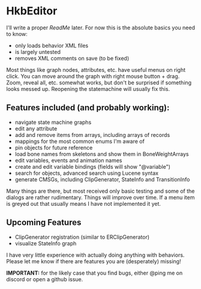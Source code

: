 # HkbEditor
I'll write a proper *ReadMe* later. For now this is the absolute basics you need to know:
- only loads behavior XML files
- is largely untested
- removes XML comments on save (to be fixed)

Most things like graph nodes, attributes, etc. have useful menus on right click. You can move around the graph with right mouse button + drag. Zoom, reveal all, etc. somewhat works, but don't be surprised if something looks messed up. Reopening the statemachine will usually fix this.

## Features included (and probably working):
- navigate state machine graphs
- edit any attribute
- add and remove items from arrays, including arrays of records
- mappings for the most common enums I'm aware of
- pin objects for future reference
- load bone names from skeletons and show them in BoneWeightArrays
- edit variables, events and animation names
- create and edit variable bindings (fields will show "@variable")
- search for objects, advanced search using Lucene syntax
- generate CMSGs, including ClipGenerator, StateInfo and TransitionInfo

Many things are there, but most received only basic testing and some of the dialogs are rather rudimentary. Things will improve over time. If a menu item is greyed out that usually means I have not implemented it yet. 

## Upcoming Features
- ClipGenerator registration (similar to ERClipGenerator)
- visualize StateInfo graph

I have very little experience with actually doing anything with behaviors. Please let me know if there are features you are (desperately) missing!

**IMPORTANT:** for the likely case that you find bugs, either @ping me on discord or open a github issue. 

